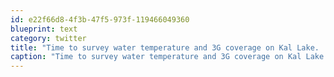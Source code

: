 ```yaml
---
id: e22f66d8-4f3b-47f5-973f-119466049360
blueprint: text
category: twitter
title: "Time to survey water temperature and 3G coverage on Kal Lake.  (In other words, I'm going boating)"
caption: "Time to survey water temperature and 3G coverage on Kal Lake.  (In other words, I'm going boating)"
---
```

